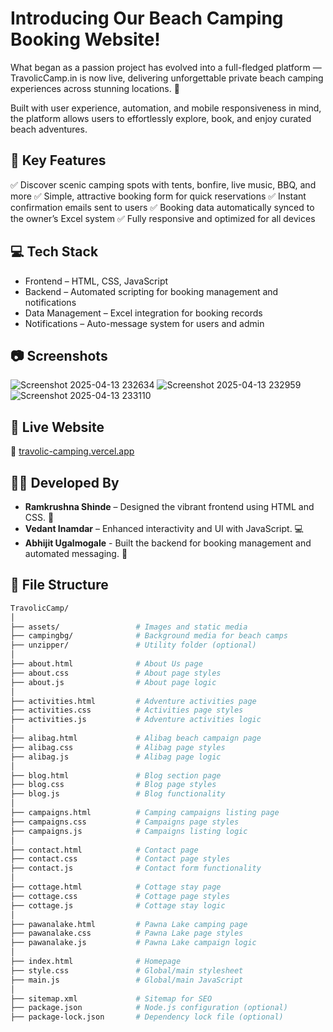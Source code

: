 # Introducing Our Beach Camping Booking Website! 

What began as a passion project has evolved into a full-fledged platform — TravolicCamp.in is now live, delivering unforgettable private beach camping experiences across stunning locations. 🚀

Built with user experience, automation, and mobile responsiveness in mind, the platform allows users to effortlessly explore, book, and enjoy curated beach adventures.


## 🔑 Key Features

✅ Discover scenic camping spots with tents, bonfire, live music, BBQ, and more
✅ Simple, attractive booking form for quick reservations
✅ Instant confirmation emails sent to users
✅ Booking data automatically synced to the owner’s Excel system
✅ Fully responsive and optimized for all devices

## 💻 Tech Stack

 - Frontend – HTML, CSS, JavaScript
 - Backend – Automated scripting for booking management and notifications
 - Data Management – Excel integration for booking records
 - Notifications – Auto-message system for users and admin

## 📷 Screenshots
![Screenshot 2025-04-13 232634](https://github.com/user-attachments/assets/13bb0516-c13f-4c5d-b59e-689408a92390)
![Screenshot 2025-04-13 232959](https://github.com/user-attachments/assets/b119c0ec-aaba-4738-bb9a-bc1eda91a317)
![Screenshot 2025-04-13 233110](https://github.com/user-attachments/assets/ffcca128-156b-4842-ac8c-4dd5d349db77)

## 🚀 Live Website

🔗 [travolic-camping.vercel.app](https://travoliccamp.in/?i=1)

## 🧑‍💻 Developed By

- **Ramkrushna Shinde** –  Designed the vibrant frontend using HTML and CSS. 🎨 
- **Vedant Inamdar** –  Enhanced interactivity and UI with JavaScript. 💻
- **Abhijit Ugalmogale** - Built the backend for booking management and automated messaging. 📩

## 📁 File Structure

```bash
TravolicCamp/
│
├── assets/                 # Images and static media
├── campingbg/              # Background media for beach camps
├── unzipper/               # Utility folder (optional)
│
├── about.html              # About Us page
├── about.css               # About page styles
├── about.js                # About page logic
│
├── activities.html         # Adventure activities page
├── activities.css          # Activities page styles
├── activities.js           # Adventure activities logic
│
├── alibag.html             # Alibag beach campaign page
├── alibag.css              # Alibag page styles
├── alibag.js               # Alibag page logic
│
├── blog.html               # Blog section page
├── blog.css                # Blog page styles
├── blog.js                 # Blog functionality
│
├── campaigns.html          # Camping campaigns listing page
├── campaigns.css           # Campaigns page styles
├── campaigns.js            # Campaigns listing logic
│
├── contact.html            # Contact page
├── contact.css             # Contact page styles
├── contact.js              # Contact form functionality
│
├── cottage.html            # Cottage stay page
├── cottage.css             # Cottage page styles
├── cottage.js              # Cottage stay logic
│
├── pawanalake.html         # Pawna Lake camping page
├── pawanalake.css          # Pawna Lake page styles
├── pawanalake.js           # Pawna Lake campaign logic
│
├── index.html              # Homepage
├── style.css               # Global/main stylesheet
├── main.js                 # Global/main JavaScript
│
├── sitemap.xml             # Sitemap for SEO
├── package.json            # Node.js configuration (optional)
├── package-lock.json       # Dependency lock file (optional)
